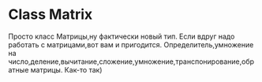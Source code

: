 # Class Matrix 
Просто класс Матрицы,ну фактически новый тип.
Если вдруг надо работать с матрицами,вот вам и пригодится.
Определитель,умножение на число,деление,вычитание,сложение,умножение,транспонирование,обратные матрицы.
Как-то так)

